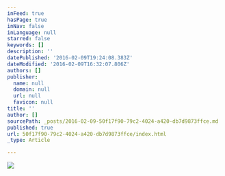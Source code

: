 ```yaml
---
inFeed: true
hasPage: true
inNav: false
inLanguage: null
starred: false
keywords: []
description: ''
datePublished: '2016-02-09T19:24:08.383Z'
dateModified: '2016-02-09T16:32:07.806Z'
authors: []
publisher:
  name: null
  domain: null
  url: null
  favicon: null
title: ''
author: []
sourcePath: _posts/2016-02-09-50f17f90-79c2-4024-a420-db7d9873ffce.md
published: true
url: 50f17f90-79c2-4024-a420-db7d9873ffce/index.html
_type: Article

---
```

![](https://the-grid-user-content.s3-us-west-2.amazonaws.com/d613e6e8-3f91-47e0-9b44-dd356a98ade7.png)